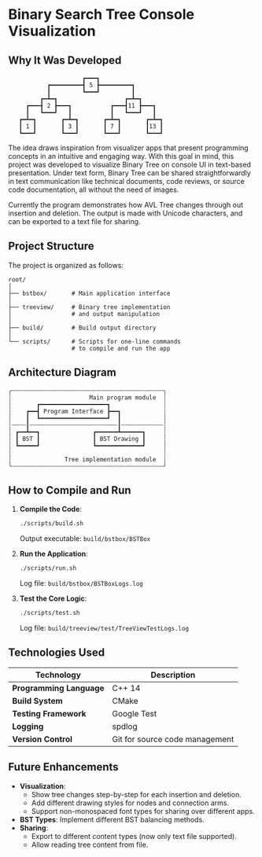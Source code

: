 # Binary Search Tree Console Visualization

## Why It Was Developed

```
                     ┏━━━┓                     
           ┏━━━━━━━━━┫ 5 ┣━━━━━━━━━┓           
           ┃         ┗━━━┛         ┃           
         ┏━┻━┓                   ┏━┻━┓         
     ┏━━━┫ 2 ┣━━━┓           ┏━━━┫11 ┣━━━┓     
     ┃   ┗━━━┛   ┃           ┃   ┗━━━┛   ┃     
   ┏━┻━┓       ┏━┻━┓       ┏━┻━┓       ┏━┻━┓   
   ┃ 1 ┃       ┃ 3 ┃       ┃ 7 ┃       ┃13 ┃   
   ┗━━━┛       ┗━━━┛       ┗━━━┛       ┗━━━┛
```

The idea draws inspiration from visualizer apps that present programming concepts in
an intuitive and engaging way. With this goal in mind, this project was developed to
visualize Binary Tree on console UI in text-based presentation. Under text form, Binary Tree can be shared straightforwardly in text communication like technical documents, code reviews, or source code documentation, all without the need of images.

Currently the program demonstrates how AVL Tree changes through out insertion and deletion. The output is made with Unicode characters, and can be exported to a text file for sharing.

## Project Structure

The project is organized as follows:

```
root/
│
├── bstbox/       # Main application interface
│
├── treeview/     # Binary tree implementation 
│                 # and output manipulation
│
├── build/        # Build output directory
│
└── scripts/      # Scripts for one-line commands                 
                  # to compile and run the app

```


## Architecture Diagram
```
╭┄┄┄┄┄┄┄┄┄┄┄┄┄┄┄┄┄┄┄┄┄┄┄┄┄┄┄┄┄┄┄┄┄┄┄┄┄┄┄┄┄┄┄╮
┆                      Main program module  ┆
┆       ┏━━━━━━━━━━━━━━━━━━━┓               ┆ 
┆    ┏━━┫ Program Interface ┣━━┓            ┆
┆    ┃  ┗━━━━━━━━━━━━━━━━━━━┛  ┃            ┆
┆┄┄┄┄┃┄┄┄┄┄┄┄┄┄┄┄┄┄┄┄┄┄┄┄┄┄┄┄┄┄┃┄┄┄┄┄┄┄┄┄┄┄┄┆
┆ ┏━━┻━━┓               ┏━━━━━━┻━━━━━━┓     ┆
┆ ┃ BST ┃               ┃ BST Drawing ┃     ┆
┆ ┗━━━━━┛               ┗━━━━━━━━━━━━━┛     ┆
┆                                           ┆
┆               Tree implementation module  ┆ 
╰┄┄┄┄┄┄┄┄┄┄┄┄┄┄┄┄┄┄┄┄┄┄┄┄┄┄┄┄┄┄┄┄┄┄┄┄┄┄┄┄┄┄┄╯
```

## How to Compile and Run
   
1. **Compile the Code**:
   ```bash
   ./scripts/build.sh
   ```
   Output executable: `build/bstbox/BSTBox`

1. **Run the Application**:
   ```bash
   ./scripts/run.sh
   ```
   Log file: `build/bstbox/BSTBoxLogs.log`

1. **Test the Core Logic**:
   ```bash
   ./scripts/test.sh
   ```
   Log file: `build/treeview/test/TreeViewTestLogs.log`


## Technologies Used

| **Technology**         | **Description**                                   |
|-------------------------|---------------------------------------------------|
| **Programming Language**| C++ 14                                             |
| **Build System**        | CMake                |
| **Testing Framework**   | Google Test                     |
| **Logging**       | spdlog                                           |
| **Version Control**     | Git for source code management                   |

## Future Enhancements
- **Visualization**: 
   - Show tree changes step-by-step for each insertion and deletion.
   - Add different drawing styles for nodes and connection arms.
   - Support non-monospaced font types for sharing over different apps.
- **BST Types**: Implement different BST balancing methods.
- **Sharing**:
   - Export to different content types (now only text file supported).
   - Allow reading tree content from file.